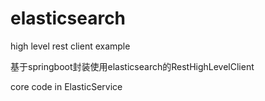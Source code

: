 # elasticsearch

high level rest client example

基于springboot封装使用elasticsearch的RestHighLevelClient

core code in ElasticService

